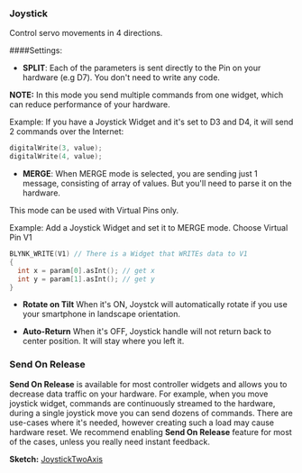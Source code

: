 
### Joystick

Control servo movements in 4 directions.

####Settings:
- **SPLIT**:
Each of the parameters is sent directly to the Pin on your hardware (e.g D7). You don't need to write any code.

**NOTE:** In this mode you send multiple commands from one widget, which can reduce performance of your hardware.

Example: If you have a Joystick Widget and it's set to D3 and D4, it will send 2 commands over the Internet:

```cpp
digitalWrite(3, value);
digitalWrite(4, value);
```

- **MERGE**:
When MERGE mode is selected, you are sending just 1 message, consisting of array of values. But you'll need to parse it on the hardware. 

This mode can be used with Virtual Pins only.
	
Example: Add a Joystick Widget and set it to MERGE mode. Choose Virtual Pin V1
	
```cpp
BLYNK_WRITE(V1) // There is a Widget that WRITEs data to V1 
{
  int x = param[0].asInt(); // get x 
  int y = param[1].asInt(); // get y
}
```

- **Rotate on Tilt**
When it's ON, Joystck will automatically rotate if you use your smartphone in landscape orientation. 

- **Auto-Return**
When it's OFF, Joystick handle will not return back to center position. It will stay where you left it.
 
### Send On Release
**Send On Release** is available for most controller widgets and allows you to decrease data traffic on your hardware. 
For example, when you move joystick widget, commands are continuously streamed to the hardware, during a single joystick move 
you can send dozens of commands. There are use-cases where it's needed, however creating such a load may cause hardware reset. 
We recommend enabling **Send On Release** feature for most of the cases, unless you really need instant feedback.

**Sketch:** [JoystickTwoAxis](https://github.com/blynkkk/blynk-library/blob/master/examples/Widgets/JoystickTwoAxis/JoystickTwoAxis.ino)

